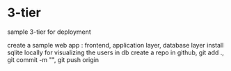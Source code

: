 # 3-tier
sample 3-tier for deployment

create a sample web app : frontend, application layer, database layer
install sqlite locally for visualizing the users in db
create a repo in github, git add ., git commit -m "", git push origin

